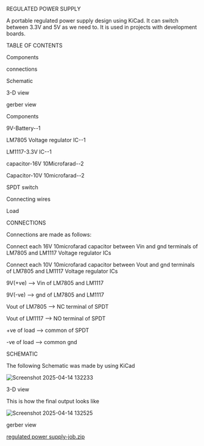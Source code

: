 REGULATED POWER SUPPLY

A portable regulated power supply design using KiCad. It can switch between 3.3V and 5V as we need to. It is used in projects with development boards.

TABLE OF CONTENTS

Components

connections

Schematic

3-D view

gerber view

Components

9V-Battery--1

LM7805 Voltage regulator IC--1

LM1117-3.3V IC--1

capacitor-16V 10Microfarad--2

Capacitor-10V 10microfarad--2

SPDT switch

Connecting wires

Load


CONNECTIONS

Connections are made as follows:

Connect each 16V 10microfarad capacitor between Vin and gnd terminals of LM7805 and LM1117 Voltage regulator ICs

Connect each 10V 10microfarad capacitor between Vout and gnd terminals of LM7805 and LM1117 Voltage regulator ICs

9V(+ve) --> Vin of LM7805 and LM1117

9V(-ve) --> gnd of LM7805 and LM1117

Vout of LM7805 --> NC terminal of SPDT

Vout of LM1117 --> NO terminal of SPDT

+ve of load --> common of SPDT

-ve of load --> common gnd

SCHEMATIC

The following Schematic was made by using KiCad

![Screenshot 2025-04-14 132233](https://github.com/user-attachments/assets/c4502b89-29c2-40a8-b179-36b4a196b803)


3-D view

This is how the final output looks like

![Screenshot 2025-04-14 132525](https://github.com/user-attachments/assets/162dfa33-bbbc-4200-b01f-53db5e6631ba)


gerber view

[regulated power supply-job.zip](https://github.com/user-attachments/files/19757120/regulated.power.supply-job.zip)
